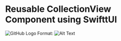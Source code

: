 # Reusable CollectionView Component using SwifttUI


![GitHub Logo](/images/logo.png)
Format: ![Alt Text](url)
